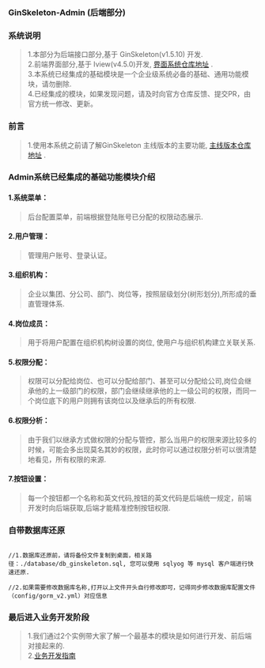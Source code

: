 ###    GinSkeleton-Admin (后端部分)  

### 系统说明  
>   1.本部分为后端接口部分,基于 GinSkeleton(v1.5.10) 开发.  
>   2.前端界面部分,基于 Iview(v4.5.0)开发, [界面系统仓库地址](https://gitee.com/daitougege/gin-skeleton-admin-frontend) .  
>   3.本系统已经集成的基础模块是一个企业级系统必备的基础、通用功能模块，请勿删除.    
>   4.已经集成的模块，如果发现问题，请及时向官方仓库反馈、提交PR，由官方统一修改、更新。 



###  前言
> 1.使用本系统之前请了解GinSkeleton 主线版本的主要功能, [主线版本仓库地址](https://gitee.com/daitougege/GinSkeleton) .


### Admin系统已经集成的基础功能模块介绍

#### 1.系统菜单：  
> 后台配置菜单，前端根据登陆账号已分配的权限动态展示.    
#### 2.用户管理：
> 管理用户账号、登录认证。
#### 3.组织机构： 
>  企业以集团、分公司、部门、岗位等，按照层级划分(树形划分),所形成的垂直管理体系.   
#### 4.岗位成员： 
> 用于将用户配置在组织机构树设置的岗位, 使用户与组织机构建立关联关系.  
#### 5.权限分配： 
>  权限可以分配给岗位、也可以分配给部门、甚至可以分配给公司,岗位会继承他的上一级部门的权限，部门会继续继承他的上一级公司的权限，而同一个岗位底下的用户则拥有该岗位以及继承后的所有权限.
#### 6.权限分析：
>  由于我们以继承方式做权限的分配与管控，那么当用户的权限来源比较多的时候，可能会多出现莫名其妙的权限，此时你可以通过权限分析可以很清楚地看见，所有权限的来源.  
#### 7.按钮设置：
> 每一个按钮都一个名称和英文代码,按钮的英文代码是后端统一规定，前端开发时向后端获取,后端才能精准控制按钮权限.

### 自带数据库还原  
```code  

//1.数据库还原前，请将备份文件复制到桌面，相关路径：./database/db_ginskeleton.sql, 您可以使用 sqlyog 等 mysql 客户端进行快速还原.  

//2.如果需要修改数据库名称,打开以上文件开头自行修改即可，记得同步修改数据库配置文件（config/gorm_v2.yml）对应信息  

```

### 最后进入业务开发阶段
> 1.我们通过2个实例带大家了解一个最基本的模块是如何进行开发、前后端对接起来的.  
> 2.[业务开发指南](./docs/guide.md)  

